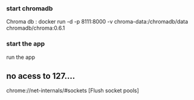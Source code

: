 ### start chromadb
Chroma db : docker run -d -p 8111:8000 -v chroma-data:/chromadb/data chromadb/chroma:0.6.1


### start the app
run the app

## no acess to 127....
chrome://net-internals/#sockets
[Flush socket pools]